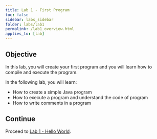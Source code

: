 ```yaml
---
title: Lab 1 - First Program
toc: false
sidebar: labs_sidebar
folder: labs/lab1
permalink: /lab1_overview.html
applies_to: [lab]
---
```


## Objective

In this lab, you will create your first program and you will learn how to compile and execute the program.

In the following lab, you will learn:

+ How to create a simple Java program
+ How to execute a program and understand the code of program
+ How to write comments in a program

## Continue

Proceed to [Lab 1 - Hello World](lab1_hello_world.html).

